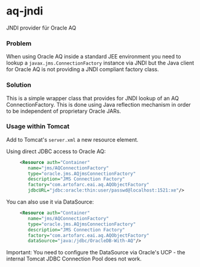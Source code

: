 # aq-jndi
JNDI provider für Oracle AQ

### Problem ###

When using Oracle AQ inside a standard JEE environment you need to lookup a `javax.jms.ConnectionFactory` instance via JNDI but the Java client for Oracle AQ is not providing a JNDI compliant factory class. 

### Solution ###

This is a simple wrapper class that provides for JNDI lookup of an AQ ConnectionFactory.
This is done using Java reflection mechanism in order to be independent of proprietary Oracle JARs.

### Usage within Tomcat ###

Add to Tomcat's `server.xml` a new resource element.

Using direct JDBC access to Oracle AQ:

```XML
	 <Resource auth="Container" 
	    name="jms/AQConnectionFactory" 
	    type="oracle.jms.AQjmsConnectionFactory" 
	    description="JMS Connection Factory" 
	    factory="com.artofarc.eai.aq.AQObjectFactory"
	    jdbcURL="jdbc:oracle:thin:user/passwd@localhost:1521:xe"/> 
```

You can also use it via DataSource:

```XML
	 <Resource auth="Container" 
	    name="jms/AQConnectionFactory" 
	    type="oracle.jms.AQjmsConnectionFactory" 
	    description="JMS Connection Factory" 
	    factory="com.artofarc.eai.aq.AQObjectFactory"
	    dataSource="java:/jdbc/OracleDB-With-AQ"/> 
```

Important: You need to configure the DataSource via Oracle's UCP - the internal Tomcat JDBC Connection Pool does not work.
